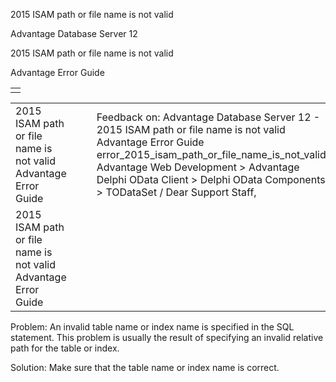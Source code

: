 2015 ISAM path or file name is not valid




Advantage Database Server 12  

2015 ISAM path or file name is not valid

Advantage Error Guide

|  |
| --- |
|  |

|  |  |  |  |  |
| --- | --- | --- | --- | --- |
| 2015 ISAM path or file name is not valid  Advantage Error Guide |  |  | Feedback on: Advantage Database Server 12 - 2015 ISAM path or file name is not valid Advantage Error Guide error\_2015\_isam\_path\_or\_file\_name\_is\_not\_valid Advantage Web Development > Advantage Delphi OData Client > Delphi OData Components > TODataSet / Dear Support Staff, |  |
| 2015 ISAM path or file name is not valid  Advantage Error Guide |  |  |  |  |

Problem: An invalid table name or index name is specified in the SQL statement. This problem is usually the result of specifying an invalid relative path for the table or index.

Solution: Make sure that the table name or index name is correct.